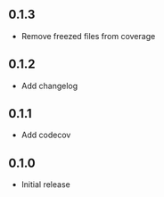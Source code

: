 ## 0.1.3

- Remove freezed files from coverage

## 0.1.2

- Add changelog

## 0.1.1

- Add codecov

## 0.1.0

- Initial release

